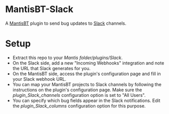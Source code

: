 MantisBT-Slack
==============

A [MantisBT](http://www.mantisbt.org/) plugin to send bug updates to [Slack](https://slack.com/) channels.


# Setup
* Extract this repo to your *Mantis folder/plugins/Slack*.
* On the Slack side, add a new "Incoming Webhooks" integration and note the URL that Slack generates for you.
* On the MantisBT side, access the plugin's configuration page and fill in your Slack webhook URL.
* You can map your MantisBT projects to Slack channels by following the instructions on the plugin's configuration page. Make sure the *plugin_Slack_channels* configuration option is set to "All Users".
* You can specify which bug fields appear in the Slack notifications. Edit the *plugin_Slack_columns* configuration option for this purpose.

